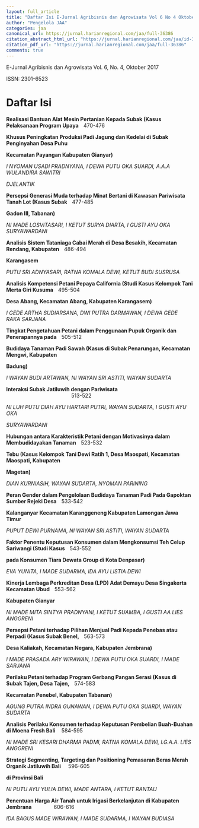 ```yaml
---
layout: full_article
title: "Daftar Isi E-Jurnal Agribisnis dan Agrowisata Vol 6 No 4 Oktober 2017"
author: "Pengelola JAA"
categories: jaa
canonical_url: https://jurnal.harianregional.com/jaa/full-36386 
citation_abstract_html_url: "https://jurnal.harianregional.com/jaa/id-36386"
citation_pdf_url: "https://jurnal.harianregional.com/jaa/full-36386"  
comments: true
---
```


<p><span class="font0">E-Jurnal Agribisnis dan Agrowisata Vol. 6, No. 4, Oktober 2017</span></p>
<p><span class="font0">ISSN: 2301-6523</span></p><a name="caption1"></a>
<h1><a name="bookmark0"></a><span class="font3" style="font-weight:bold;"><a name="bookmark1"></a>Daftar Isi</span></h1>
<p><span class="font1" style="font-weight:bold;">Realisasi Bantuan Alat Mesin Pertanian Kepada Subak (Kasus Pelaksanaan Program Upaya &nbsp;&nbsp;&nbsp;</span><span class="font2">470-476</span></p>
<p><span class="font1" style="font-weight:bold;">Khusus Peningkatan Produksi Padi Jagung dan Kedelai di Subak Penginyahan Desa Puhu</span></p>
<p><span class="font1" style="font-weight:bold;">Kecamatan Payangan Kabupaten Gianyar)</span></p>
<p><span class="font1" style="font-style:italic;">I NYOMAN USADI PRADNYANA, I DEWA PUTU OKA SUARDI, A.A.A WULANDIRA SAWITRI</span></p>
<p><span class="font1" style="font-style:italic;">DJELANTIK</span></p>
<p><span class="font1" style="font-weight:bold;">Persepsi Generasi Muda terhadap Minat Bertani di Kawasan Pariwisata Tanah Lot (Kasus Subak &nbsp;&nbsp;&nbsp;</span><span class="font2">477-485</span></p>
<p><span class="font1" style="font-weight:bold;">Gadon III, Tabanan)</span></p>
<p><span class="font1" style="font-style:italic;">NI MADE LOSVITASARI, I KETUT SURYA DIARTA, I GUSTI AYU OKA SURYAWARDANI</span></p>
<p><span class="font1" style="font-weight:bold;">Analisis Sistem Tataniaga Cabai Merah di Desa Besakih, Kecamatan Rendang, Kabupaten &nbsp;&nbsp;&nbsp;</span><span class="font2">486-494</span></p>
<p><span class="font1" style="font-weight:bold;">Karangasem</span></p>
<p><span class="font1" style="font-style:italic;">PUTU SRI ADNYASARI, RATNA KOMALA DEWI, KETUT BUDI SUSRUSA</span></p>
<p><span class="font1" style="font-weight:bold;">Analisis Kompetensi Petani Pepaya California (Studi Kasus Kelompok Tani Merta Giri Kusuma &nbsp;&nbsp;&nbsp;</span><span class="font2">495-504</span></p>
<p><span class="font1" style="font-weight:bold;">Desa Abang, Kecamatan Abang, Kabupaten Karangasem)</span></p>
<p><span class="font1" style="font-style:italic;">I GEDE ARTHA SUDIARSANA, DWI PUTRA DARMAWAN, I DEWA GEDE RAKA SARJANA</span></p>
<p><span class="font1" style="font-weight:bold;">Tingkat Pengetahuan Petani dalam Penggunaan Pupuk Organik dan Penerapannya pada &nbsp;&nbsp;&nbsp;</span><span class="font2">505-512</span></p>
<p><span class="font1" style="font-weight:bold;">Budidaya Tanaman Padi Sawah (Kasus di Subak Penarungan, Kecamatan Mengwi, Kabupaten</span></p>
<p><span class="font1" style="font-weight:bold;">Badung)</span></p>
<p><span class="font1" style="font-style:italic;">I WAYAN BUDI ARTAWAN, NI WAYAN SRI ASTITI, WAYAN SUDARTA</span></p>
<p><span class="font1" style="font-weight:bold;">Interaksi Subak Jatiluwih dengan Pariwisata &nbsp;&nbsp;&nbsp;&nbsp;&nbsp;&nbsp;&nbsp;&nbsp;&nbsp;&nbsp;&nbsp;&nbsp;&nbsp;&nbsp;&nbsp;&nbsp;&nbsp;&nbsp;&nbsp;&nbsp;&nbsp;&nbsp;&nbsp;&nbsp;&nbsp;&nbsp;&nbsp;&nbsp;&nbsp;&nbsp;&nbsp;&nbsp;&nbsp;&nbsp;&nbsp;&nbsp;&nbsp;&nbsp;&nbsp;&nbsp;&nbsp;&nbsp;&nbsp;&nbsp;&nbsp;&nbsp;&nbsp;&nbsp;&nbsp;&nbsp;&nbsp;&nbsp;&nbsp;</span><span class="font2">513-522</span></p>
<p><span class="font1" style="font-style:italic;">NI LUH PUTU DIAH AYU HARTARI PUTRI, WAYAN SUDARTA, I GUSTI AYU OKA</span></p>
<p><span class="font1" style="font-style:italic;">SURYAWARDANI</span></p>
<p><span class="font1" style="font-weight:bold;">Hubungan antara Karakteristik Petani dengan Motivasinya dalam Membudidayakan Tanaman &nbsp;&nbsp;&nbsp;</span><span class="font2">523-532</span></p>
<p><span class="font1" style="font-weight:bold;">Tebu (Kasus Kelompok Tani Dewi Ratih 1, Desa Maospati, Kecamatan Maospati, Kabupaten</span></p>
<p><span class="font1" style="font-weight:bold;">Magetan)</span></p>
<p><span class="font1" style="font-style:italic;">DIAN KURNIASIH, WAYAN SUDARTA, NYOMAN PARINING</span></p>
<p><span class="font1" style="font-weight:bold;">Peran Gender dalam Pengelolaan Budidaya Tanaman Padi Pada Gapoktan Sumber Rejeki Desa &nbsp;&nbsp;&nbsp;</span><span class="font2">533-542</span></p>
<p><span class="font1" style="font-weight:bold;">Kalanganyar Kecamatan Karanggeneng Kabupaten Lamongan Jawa Timur</span></p>
<p><span class="font1" style="font-style:italic;">PUPUT DEWI PURNAMA, NI WAYAN SRI ASTITI, WAYAN SUDARTA</span></p>
<p><span class="font1" style="font-weight:bold;">Faktor Penentu Keputusan Konsumen dalam Mengkonsumsi Teh Celup Sariwangi (Studi Kasus &nbsp;&nbsp;&nbsp;</span><span class="font2">543-552</span></p>
<p><span class="font1" style="font-weight:bold;">pada Konsumen Tiara Dewata Group di Kota Denpasar)</span></p>
<p><span class="font1" style="font-style:italic;">EVA YUNITA, I MADE SUDARMA, IDA AYU LISTIA DEWI</span></p>
<p><span class="font1" style="font-weight:bold;">Kinerja Lembaga Perkreditan Desa (LPD) Adat Demayu Desa Singakerta Kecamatan Ubud &nbsp;&nbsp;&nbsp;</span><span class="font2">553-562</span></p>
<p><span class="font1" style="font-weight:bold;">Kabupaten Gianyar</span></p>
<p><span class="font1" style="font-style:italic;">NI MADE MITA SINTYA PRADNYANI, I KETUT SUAMBA, I GUSTI AA LIES ANGGRENI</span></p>
<p><span class="font1" style="font-weight:bold;">Persepsi Petani terhadap Pilihan Menjual Padi Kepada Penebas atau Perpadi (Kasus Subak Benel, &nbsp;&nbsp;&nbsp;</span><span class="font2">563-573</span></p>
<p><span class="font1" style="font-weight:bold;">Desa Kaliakah, Kecamatan Negara, Kabupaten Jembrana)</span></p>
<p><span class="font1" style="font-style:italic;">I MADE PRASADA ARY WIRAWAN, I DEWA PUTU OKA SUARDI, I MADE SARJANA</span></p>
<p><span class="font1" style="font-weight:bold;">Perilaku Petani terhadap Program Gerbang Pangan Serasi (Kasus di Subak Tajen, Desa Tajen, &nbsp;&nbsp;&nbsp;</span><span class="font2">574-583</span></p>
<p><span class="font1" style="font-weight:bold;">Kecamatan Penebel, Kabupaten Tabanan)</span></p>
<p><span class="font1" style="font-style:italic;">AGUNG PUTRA INDRA GUNAWAN, I DEWA PUTU OKA SUARDI, WAYAN SUDARTA</span></p>
<p><span class="font1" style="font-weight:bold;">Analisis Perilaku Konsumen terhadap Keputusan Pembelian Buah-Buahan di Moena Fresh Bali &nbsp;&nbsp;&nbsp;&nbsp;</span><span class="font2">584-595</span></p>
<p><span class="font1" style="font-style:italic;">NI MADE SRI KESARI DHARMA PADMI, RATNA KOMALA DEWI, I.G.A.A. LIES ANGGRENI</span></p>
<p><span class="font1" style="font-weight:bold;">Strategi Segmenting, Targeting dan Positioning Pemasaran Beras Merah Organik Jatiluwih Bali &nbsp;&nbsp;&nbsp;&nbsp;&nbsp;</span><span class="font2">596-605</span></p>
<p><span class="font1" style="font-weight:bold;">di Provinsi Bali</span></p>
<p><span class="font1" style="font-style:italic;">NI PUTU AYU YULIA DEWI, MADE ANTARA, I KETUT RANTAU</span></p>
<p><span class="font1" style="font-weight:bold;">Penentuan Harga Air Tanah untuk Irigasi Berkelanjutan di Kabupaten Jembrana &nbsp;&nbsp;&nbsp;&nbsp;&nbsp;&nbsp;&nbsp;&nbsp;&nbsp;&nbsp;&nbsp;&nbsp;&nbsp;&nbsp;&nbsp;&nbsp;&nbsp;</span><span class="font2">606-616</span></p>
<p><span class="font1" style="font-style:italic;">IDA BAGUS MADE WIRAWAN, I MADE SUDARMA, I WAYAN BUDIASA</span></p>
